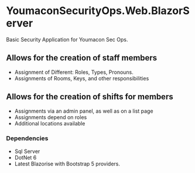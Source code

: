 # YoumaconSecurityOps.Web.BlazorServer
Basic Security Application for Youmacon Sec Ops.

## Allows for the creation of staff members
  - Assignment of Different: Roles, Types, Pronouns. 
  - Assignments of Rooms, Keys, and other responsibilities

## Allows for the creation of shifts for members
  - Assignments via an admin panel, as well as on a list page
  - Assignments depend on roles
  - Additional locations available

### Dependencies
  - Sql Server
  - DotNet 6
  - Latest Blazorise with Bootstrap 5 providers.
